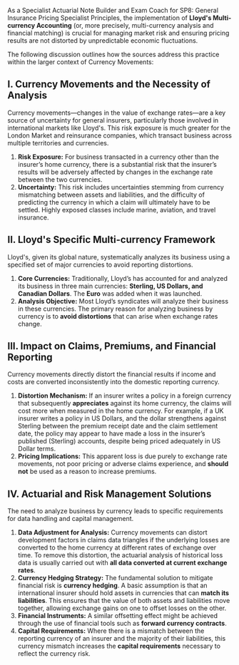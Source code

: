As a Specialist Actuarial Note Builder and Exam Coach for SP8: General Insurance Pricing Specialist Principles, the implementation of **Lloyd's Multi-currency Accounting** (or, more precisely, multi-currency analysis and financial matching) is crucial for managing market risk and ensuring pricing results are not distorted by unpredictable economic fluctuations.

The following discussion outlines how the sources address this practice within the larger context of Currency Movements:

## **I. Currency Movements and the Necessity of Analysis**

Currency movements—changes in the value of exchange rates—are a key source of uncertainty for general insurers, particularly those involved in international markets like Lloyd's. This risk exposure is much greater for the London Market and reinsurance companies, which transact business across multiple territories and currencies.

1. **Risk Exposure:** For business transacted in a currency other than the insurer’s home currency, there is a substantial risk that the insurer’s results will be adversely affected by changes in the exchange rate between the two currencies.  
2. **Uncertainty:** This risk includes uncertainties stemming from currency mismatching between assets and liabilities, and the difficulty of predicting the currency in which a claim will ultimately have to be settled. Highly exposed classes include marine, aviation, and travel insurance.

## **II. Lloyd's Specific Multi-currency Framework**

Lloyd's, given its global nature, systematically analyzes its business using a specified set of major currencies to avoid reporting distortions.

1. **Core Currencies:** Traditionally, Lloyd’s has accounted for and analyzed its business in three main currencies: **Sterling, US Dollars, and Canadian Dollars**. The **Euro** was added when it was launched.  
2. **Analysis Objective:** Most Lloyd’s syndicates will analyze their business in these currencies. The primary reason for analyzing business by currency is to **avoid distortions** that can arise when exchange rates change.

## **III. Impact on Claims, Premiums, and Financial Reporting**

Currency movements directly distort the financial results if income and costs are converted inconsistently into the domestic reporting currency.

1. **Distortion Mechanism:** If an insurer writes a policy in a foreign currency that subsequently **appreciates** against its home currency, the claims will cost more when measured in the home currency. For example, if a UK insurer writes a policy in US Dollars, and the dollar strengthens against Sterling between the premium receipt date and the claim settlement date, the policy may appear to have made a loss in the insurer’s published (Sterling) accounts, despite being priced adequately in US Dollar terms.  
2. **Pricing Implications:** This apparent loss is due purely to exchange rate movements, not poor pricing or adverse claims experience, and **should not** be used as a reason to increase premiums.

## **IV. Actuarial and Risk Management Solutions**

The need to analyze business by currency leads to specific requirements for data handling and capital management.

1. **Data Adjustment for Analysis:** Currency movements can distort development factors in claims data triangles if the underlying losses are converted to the home currency at different rates of exchange over time. To remove this distortion, the actuarial analysis of historical loss data is usually carried out with **all data converted at current exchange rates**.  
2. **Currency Hedging Strategy:** The fundamental solution to mitigate financial risk is **currency hedging**. A basic assumption is that an international insurer should hold assets in currencies that can **match its liabilities**. This ensures that the value of both assets and liabilities move together, allowing exchange gains on one to offset losses on the other.  
3. **Financial Instruments:** A similar offsetting effect might be achieved through the use of financial tools such as **forward currency contracts**.  
4. **Capital Requirements:** Where there is a mismatch between the reporting currency of an insurer and the majority of their liabilities, this currency mismatch increases the **capital requirements** necessary to reflect the currency risk.

